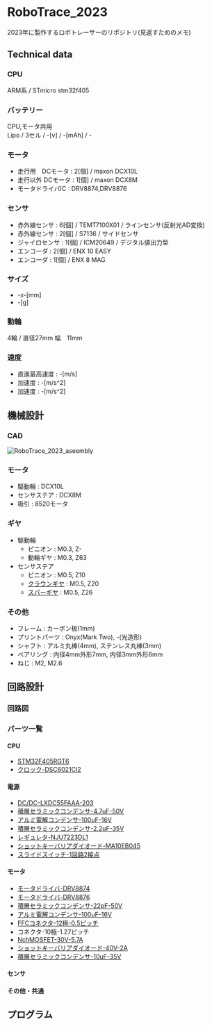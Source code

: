 # RoboTrace_2023

2023年に製作するロボトレーサーのリポジトリ(見返すためのメモ)  

## Technical data

### CPU 
ARM系 / STmicro stm32f405

### バッテリー
CPU,モータ共用  
Lipo / 3セル / -[v] / -[mAh] / -  

### モータ
- 走行用　DCモータ : 2[個] / maxon DCX10L  
- 走行以外 DCモータ : 1[個] / maxon DCX8M  
- モータドライバIC : DRV8874,DRV8876

### センサ
- 赤外線センサ : 6[個] / TEMT7100X01 / ラインセンサ(反射光AD変換)  
- 赤外線センサ : 2[個] / S7136 / サイドセンサ  
- ジャイロセンサ : 1[個] / ICM20649 / デジタル値出力型  
- エンコーダ : 2[個] / ENX 10 EASY  
- エンコーダ : 1[個] / ENX 8 MAG  

### サイズ
- -x-[mm]
- -[g]

### 動輪
4輪 / 直径27mm 幅　11mm

### 速度
- 直進最高速度 : -[m/s]
- 加速度 : -[m/s^2]
- 加速度 : -[m/s^2]

## 機械設計
### CAD
![RoboTrace_2023_aseembly](https://github.com/Yuto2511/RoboTrace_2023/assets/83150974/e4d29c2c-2e9d-4079-8f14-94e62b698d20)

### モータ
- 駆動輪 : DCX10L
- センサステア : DCX8M
- 吸引 : 8520モータ

### ギヤ
- 駆動輪
  - ピニオン : M0.3, Z-
  - 動輪ギヤ : M0.3, Z63
- センサステア
  - ピニオン : M0.5, Z10
  - [クラウンギヤ](https://www.tamiya.com/japan/products/15462/index.html) : M0.5, Z20
  - [スパーギヤ](https://www.tamiya.com/japan/products/15434/index.html) : M0.5, Z26

### その他
- フレーム : カーボン板(1mm)
- プリントパーツ : Onyx(Mark Two), -(光造形)
- シャフト : アルミ丸棒(4mm), ステンレス丸棒(3mm)
- ベアリング : 内径4mm外形7mm, 内径3mm外形6mm
- ねじ : M2, M2.6

## 回路設計

### 回路図

### パーツ一覧

#### CPU
- [STM32F405RGT6](https://www.stmcu.jp/stm32/stm32f4/stm32f405415/12229/)
- [クロック-DSC6021CI2](https://www.digikey.jp/ja/products/detail/microchip-technology/DSC6021CI2A-009S/8639204)

#### 電源
- [DC/DC-LXDC55FAAA-203](https://akizukidenshi.com/catalog/g/gM-09577/)
- [積層セラミックコンデンサ-4.7uF-50V](https://akizukidenshi.com/catalog/g/gP-15634/)
- [アルミ電解コンデンサ-100uF-16V](https://akizukidenshi.com/catalog/g/gP-17422/)
- [積層セラミックコンデンサ-2.2uF-35V](https://akizukidenshi.com/catalog/g/gP-16077/)
- [レギュレタ-NJU7223DL1](https://akizukidenshi.com/catalog/g/gI-03705/)
- [ショットキーバリアダイオード-MA10EB045](https://www.digikey.jp/ja/products/detail/kyocera-avx/MA10EB045/16580541?s=N4IgTCBcDaILYEMCMAGApgIxQFgKwgF0BfIA)
- [スライドスイッチ-1回路2接点](https://akizukidenshi.com/catalog/g/gP-13989/)

#### モータ
- [モータドライバ-DRV8874](https://www.mouser.jp/ProductDetail/Texas-Instruments/DRV8874QPWPRQ1?qs=mAH9sUMRCttZUT1myh3Itg%3D%3D)
- [モータドライバ-DRV8876](https://www.digikey.jp/ja/products/detail/texas-instruments/DRV8876PWPR/10270191)
- [積層セラミックコンデンサ-22pF-50V](https://akizukidenshi.com/catalog/g/gP-11626/)
- [アルミ電解コンデンサ-100uF-16V](https://akizukidenshi.com/catalog/g/gP-17422/)
- [FFCコネクタ-12極-0.5ピッチ](https://www.digikey.jp/ja/products/detail/molex/0527451297/3044841?s=N4IgTCBcDaILIHsA2BTAHgAgKxgOwBYsBaARjAE5cQBdAXyA)
- コネクタ-10極-1.27ピッチ
- [NchMOSFET-30V-5.7A](https://akizukidenshi.com/catalog/g/gI-14653/)
- [ショットキーバリアダイオード-40V-2A](https://akizukidenshi.com/catalog/g/gI-02073/)
- [積層セラミックコンデンサ-10uF-35V](https://akizukidenshi.com/catalog/g/gP-13336/)

#### センサ

#### その他・共通

## プログラム

